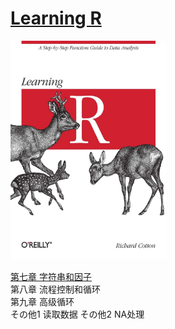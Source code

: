 # [Learning R](http://duhi23.github.io/Analisis-de-datos/Cotton.pdf)
<img width="250" height="350" src="https://github.com/BlackTunami/learning_R.github.io/blob/master/71rC0BWC6IL.jpg"/>

[第七章 字符串和因子](https://github.com/BlackTunami/learning_R.github.io/issues/1)  
第八章 流程控制和循环  
第九章 高级循环  
その他1 读取数据
その他2 NA处理

